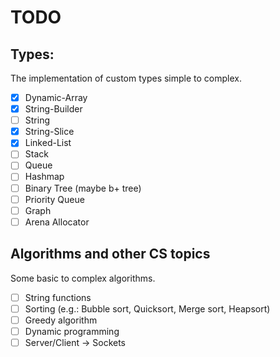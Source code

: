 # TODO

## Types:

The implementation of custom types simple to complex.

- [X] Dynamic-Array
- [X] String-Builder
- [ ] String
- [X] String-Slice
- [X] Linked-List
- [ ] Stack
- [ ] Queue
- [ ] Hashmap
- [ ] Binary Tree (maybe b+ tree)
- [ ] Priority Queue
- [ ] Graph
- [ ] Arena Allocator

## Algorithms and other CS topics

Some basic to complex algorithms.

- [ ] String functions
- [ ] Sorting (e.g.: Bubble sort, Quicksort, Merge sort, Heapsort)
- [ ] Greedy algorithm
- [ ] Dynamic programming
- [ ] Server/Client -> Sockets
